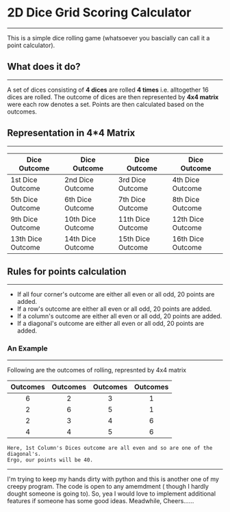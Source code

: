 # 2D Dice Grid Scoring Calculator
----------------------------------
This is a simple dice rolling game (whatsoever you bascially can call it a point calculator).

## What does it do? 
____________________
A set of dices consisting of **4 dices** are rolled **4 times** i.e. alltogether 16 dices are rolled. 
The outcome of dices are then represented by **4x4 matrix** were each row denotes a set.
Points are then calculated based on the outcomes.

## Representation in 4*4 Matrix
--------------------------------
| Dice Outcome | Dice Outcome | Dice Outcome | Dice Outcome |
|------------------|------------------|------------------|------------------|
| 1st Dice Outcome | 2nd Dice Outcome | 3rd Dice Outcome | 4th Dice Outcome |
| 5th Dice Outcome | 6th Dice Outcome | 7th Dice Outcome | 8th Dice Outcome |
| 9th Dice Outcome | 10th Dice Outcome | 11th Dice Outcome | 12th Dice Outcome |
| 13th Dice Outcome | 14th Dice Outcome | 15th Dice Outcome | 16th Dice Outcome |

## **Rules for points calculation**
------------------------------------
 
*	If all four corner's outcome are either all even or all odd, 20 points are added.
*	If a row's outcome are either all even or all odd, 20 points are added.
*	If a column's outcome are either all even or  all odd, 20 points are added.
*	If a diagonal's outcome are either all even or  all odd, 20 points are added.

### An Example
---------------
Following are the outcomes of rolling, represnted by 4x4 matrix

|Outcomes|Outcomes|Outcomes|Outcomes|
|:------:|:------:|:------:|:------:|
|6|2|3|1|
|2|6|5|1|
|2|3|4|6|
|4|4|5|6|

	Here, 1st Column's Dices outcome are all even and so are one of the diagonal's.
	Ergo, our points will be 40.

_____________

I'm trying to keep my hands dirty with python and this is another one of my creepy program.
The code is open to any amemdment ( though I hardly dought someone is going to).
So, yea I would love to implement additional features if someone has some good ideas.
Meadwhile, Cheers...... 
